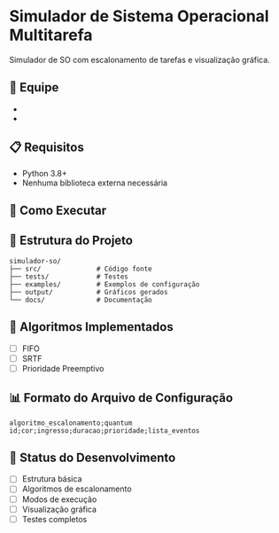 ﻿# Simulador de Sistema Operacional Multitarefa

Simulador de SO com escalonamento de tarefas e visualização gráfica.

## 👥 Equipe
- 
- 

## 📋 Requisitos
- Python 3.8+
- Nenhuma biblioteca externa necessária

## 🚀 Como Executar



## 📁 Estrutura do Projeto
```
simulador-so/
├── src/              # Código fonte
├── tests/            # Testes
├── examples/         # Exemplos de configuração
├── output/           # Gráficos gerados
└── docs/             # Documentação
```

## 🔧 Algoritmos Implementados
- [ ] FIFO
- [ ] SRTF
- [ ] Prioridade Preemptivo

## 📊 Formato do Arquivo de Configuração
```
algoritmo_escalonamento;quantum
id;cor;ingresso;duracao;prioridade;lista_eventos
```

## 📝 Status do Desenvolvimento
- [ ] Estrutura básica
- [ ] Algoritmos de escalonamento
- [ ] Modos de execução
- [ ] Visualização gráfica
- [ ] Testes completos
